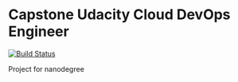 # Capstone Udacity Cloud DevOps Engineer

[![Build Status](http://ec2-13-59-92-215.us-east-2.compute.amazonaws.com:8080/buildStatus/icon?job=Capstone_Udacity_DevOps_Engineer%2Fmaster&subject=Jenkins%20CI&style=plastic)](http://ec2-13-59-92-215.us-east-2.compute.amazonaws.com:8080/blue/organizations/jenkins/Capstone_Udacity_DevOps_Engineer/activity/)

Project for nanodegree
